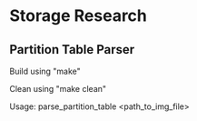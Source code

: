 # Storage Research

## Partition Table Parser

Build using "make"

Clean using "make clean"

Usage: parse_partition_table <path_to_img_file>
